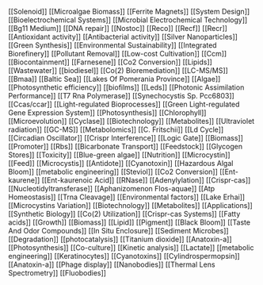 [[Solenoid]]
[[Microalgae Biomass]]
[[Ferrite Magnets]]
[[System Design]]
[[Bioelectrochemical Systems]]
[[Microbial Electrochemical Technology]]
[[Bg11 Medium]]
[[DNA repair]]
[[Nostoc]]
[[Reco]]
[[Recf]]
[[Recr]]
[[Antioxidant activity]]
[[Antibacterial activity]]
[[Silver Nanoparticles]]
[[Green Synthesis]]
[[Environmental Sustainability]]
[[Integrated Biorefinery]]
[[Pollutant Removal]]
[[Low-cost Cultivation]]
[[Ccm]]
[[Biocontainment]]
[[Farnesene]]
[[Co2 Conversion]]
[[Lipids]]
[[Wastewater]]
[[biodiesel]]
[[Co(2) Bioremediation]]
[[LC-MS/MS]]
[[Bmaa]]
[[Baltic Sea]]
[[Lakes Of Pomerania Province]]
[[Algae]]
[[Photosynthetic efficiency]]
[[biofilms]]
[[Leds]]
[[Photonic Assimilation Performance]]
[[T7 Rna Polymerase]]
[[Synechocystis Sp. Pcc6803]]
[[Ccas/ccar]]
[[Light-regulated Bioprocesses]]
[[Green Light-regulated Gene Expression System]]
[[Photosynthesis]]
[[Chlorophyll]]
[[Microevolution]]
[[Cyclase]]
[[Biotechnology]]
[[Metabolites]]
[[Ultraviolet radiation]]
[[GC-MS]]
[[Metabolomics]]
[[C. Fritschii]]
[[Ld Cycle]]
[[Circadian Oscillator]]
[[Crispr Interference]]
[[Logic Gate]]
[[Biomass]]
[[Promoter]]
[[Rbs]]
[[Bicarbonate Transport]]
[[Feedstock]]
[[Glycogen Stores]]
[[Toxicity]]
[[Blue-green algae]]
[[Nutrition]]
[[Microcystin]]
[[Feed]]
[[Microcystis]]
[[Antidote]]
[[Cyanotoxin]]
[[Hazardous Algal Bloom]]
[[metabolic engineering]]
[[Steviol]]
[[Co2 Conversion]]
[[Ent-kaurene]]
[[Ent-kaurenoic Acid]]
[[RNase]]
[[Adenylylation]]
[[Crispr-cas]]
[[Nucleotidyltransferase]]
[[Aphanizomenon Flos-aquae]]
[[Atp Homeostasis]]
[[Trna Cleavage]]
[[Environmental factors]]
[[Lake Erhai]]
[[Microcystins Variation]]
[[Biotechnology]]
[[Metabolites]]
[[Applications]]
[[Synthetic Biology]]
[[Co(2) Utilization]]
[[Crispr-cas Systems]]
[[Fatty acids]]
[[Growth]]
[[Biomass]]
[[Lipid]]
[[Pigment]]
[[Black Bloom]]
[[Taste And Odor Compounds]]
[[In Situ Enclosure]]
[[Sediment Microbes]]
[[Degradation]]
[[photocatalysis]]
[[Titanium dioxide]]
[[Anatoxin-a]]
[[Photosynthesis]]
[[Co-culture]]
[[Kinetic analysis]]
[[Lactate]]
[[metabolic engineering]]
[[Keratinocytes]]
[[Cyanotoxins]]
[[Cylindrospermopsin]]
[[Anatoxin-a]]
[[Phage display]]
[[Nanobodies]]
[[Thermal Lens Spectrometry]]
[[Fluobodies]]
